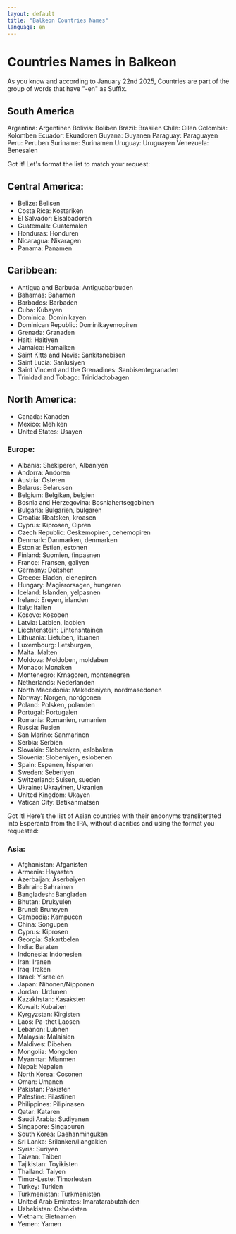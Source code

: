 ```yaml
---
layout: default
title: "Balkeon Countries Names"
language: en
---
```


# Countries Names in Balkeon

As you know and according to January 22nd 2025, Countries are part of the group of words that have "-en" as Suffix. 

## South America

Argentina: Argentinen
Bolivia: Boliben
Brazil: Brasilen
Chile: Cilen
Colombia: Kolomben
Ecuador: Ekuadoren
Guyana: Guyanen
Paraguay: Paraguayen
Peru: Peruben
Suriname: Surinamen
Uruguay: Uruguayen
Venezuela: Benesalen

Got it! Let's format the list to match your request:

## **Central America:**
- Belize: Belisen
- Costa Rica: Kostariken
- El Salvador: Elsalbadoren
- Guatemala: Guatemalen
- Honduras: Honduren
- Nicaragua: Nikaragen
- Panama: Panamen

## **Caribbean:**
- Antigua and Barbuda: Antiguabarbuden
- Bahamas: Bahamen
- Barbados: Barbaden
- Cuba: Kubayen
- Dominica: Dominikayen
- Dominican Republic: Dominikayemopiren
- Grenada: Granaden
- Haiti: Haitiyen
- Jamaica: Hamaiken
- Saint Kitts and Nevis: Sankitsnebisen
- Saint Lucia: Sanlusiyen
- Saint Vincent and the Grenadines: Sanbisentegranaden
- Trinidad and Tobago: Trinidadtobagen

## **North America:**
- Canada: Kanaden
- Mexico: Mehiken
- United States: Usayen

### **Europe:**
- Albania: Shekiperen, Albaniyen
- Andorra: Andoren
- Austria: Osteren
- Belarus: Belarusen
- Belgium: Belgiken, belgien
- Bosnia and Herzegovina: Bosniahertsegobinen
- Bulgaria: Bulgarien, bulgaren
- Croatia: Rbatsken, kroasen
- Cyprus: Kiprosen, Cipren
- Czech Republic: Ceskemopiren, cehemopiren
- Denmark: Danmarken, denmarken
- Estonia: Estien, estonen 
- Finland: Suomien, finpasnen
- France: Fransen, galiyen
- Germany: Doitshen
- Greece: Eladen, elenepiren
- Hungary: Magiarorsagen, hungaren
- Iceland: Islanden, yelpasnen
- Ireland: Ereyen, irlanden
- Italy: Italien
- Kosovo: Kosoben
- Latvia: Latbien, lacbien
- Liechtenstein: Lihtenshtainen
- Lithuania: Lietuben, lituanen
- Luxembourg: Letsburgen, 
- Malta: Malten
- Moldova: Moldoben, moldaben
- Monaco: Monaken
- Montenegro: Krnagoren, montenegren
- Netherlands: Nederlanden
- North Macedonia: Makedoniyen, nordmasedonen
- Norway: Norgen, nordgonen
- Poland: Polsken, polanden
- Portugal: Portugalen
- Romania: Romanien, rumanien
- Russia: Rusien
- San Marino: Sanmarinen
- Serbia: Serbien
- Slovakia: Slobensken, eslobaken
- Slovenia: Slobeniyen, eslobenen
- Spain: Espanen, hispanen
- Sweden: Seberiyen
- Switzerland: Suisen, sueden
- Ukraine: Ukrayinen, Ukranien
- United Kingdom: Ukayen
- Vatican City: Batikanmatsen

Got it! Here’s the list of Asian countries with their endonyms transliterated into Esperanto from the IPA, without diacritics and using the format you requested:

### Asia:
- Afghanistan: Afganisten
- Armenia: Hayasten
- Azerbaijan: Aserbaiyen
- Bahrain: Bahrainen
- Bangladesh: Bangladen
- Bhutan: Drukyulen
- Brunei: Bruneyen
- Cambodia: Kampucen
- China: Songupen
- Cyprus: Kiprosen
- Georgia: Sakartbelen
- India: Baraten
- Indonesia: Indonesien
- Iran: Iranen
- Iraq: Iraken
- Israel: Yisraelen
- Japan: Nihonen/Nipponen
- Jordan: Urdunen
- Kazakhstan: Kasaksten
- Kuwait: Kubaiten
- Kyrgyzstan: Kirgisten
- Laos: Pa-thet Laosen
- Lebanon: Lubnen
- Malaysia: Malaisien
- Maldives: Dibehen
- Mongolia: Mongolen
- Myanmar: Mianmen
- Nepal: Nepalen
- North Korea: Cosonen
- Oman: Umanen
- Pakistan: Pakisten
- Palestine: Filastinen
- Philippines: Pilipinasen
- Qatar: Kataren
- Saudi Arabia: Sudiyanen
- Singapore: Singapuren
- South Korea: Daehanminguken
- Sri Lanka: Srilanken/Ilangakien
- Syria: Suriyen
- Taiwan: Taiben
- Tajikistan: Toyikisten
- Thailand: Taiyen
- Timor-Leste: Timorlesten
- Turkey: Turkien
- Turkmenistan: Turkmenisten
- United Arab Emirates: Imaratarabutahiden
- Uzbekistan: Osbekisten
- Vietnam: Bietnamen
- Yemen: Yamen
